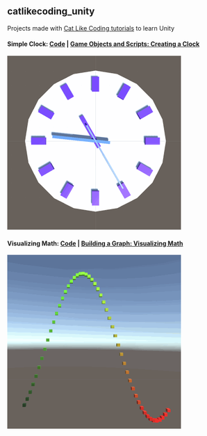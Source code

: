 ## catlikecoding_unity
Projects made with [Cat Like Coding tutorials](https://catlikecoding.com/unity/tutorials/) to learn Unity

#### Simple Clock: [Code](Simple%20Clock) | [Game Objects and Scripts: Creating a Clock](https://catlikecoding.com/unity/tutorials/basics/game-objects-and-scripts/)

![clock](images/simple_clock.gif)

#### Visualizing Math: [Code](Visualizing%20Math) | [Building a Graph: Visualizing Math](https://catlikecoding.com/unity/tutorials/basics/building-a-graph/)

![clock](images/visualizing_math.gif)
